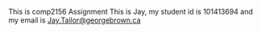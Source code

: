 This is comp2156 Assignment 
This is Jay, my student id is 101413694 and my email is Jay.Tailor@georgebrown.ca
